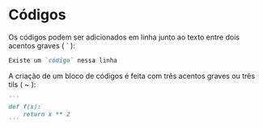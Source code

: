 # Códigos

Os códigos podem ser adicionados em linha junto ao texto entre dois acentos graves ( \` ):

```markdown
Existe um `código` nessa linha
```

A criação de um bloco de códigos é feita com três acentos graves ou três tils ( \~ ):

````markdown
```
def f(x):
    return x ** 2
```
````

